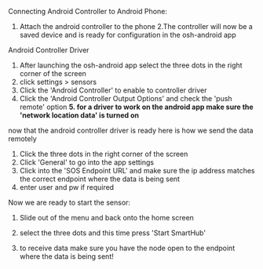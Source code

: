 Connecting Android Controller to Android Phone:
1. Attach the android controller to the phone
2.The controller will now be a saved device and is ready for configuration in the osh-android app

Android Controller Driver
1. After launching the osh-android app select the three dots in the right corner of the screen
2. click settings > sensors
3. Click the 'Android Controller' to enable to controller driver
4. Click the 'Android Controller Output Options' and check the 'push remote' option
**5. for a driver to work on the android app make sure the 'network location data' is turned on**

now that the android controller driver is ready here is how we send the data remotely
   1. Click the three dots in the right corner of the screen
   2. Click 'General' to go into the app settings
   3. Click into the 'SOS Endpoint URL' and make sure the ip address matches the correct endpoint where the data is being sent
   4. enter user and pw if required

Now we are ready to start the sensor:
1. Slide out of the menu and back onto the home screen
2. select the three dots and this time press 'Start SmartHub'

3. to receive data make sure you have the node open to the endpoint where the data is being sent!
